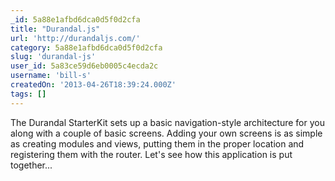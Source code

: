 ```yaml
---
_id: 5a88e1afbd6dca0d5f0d2cfa
title: "Durandal.js"
url: 'http://durandaljs.com/'
category: 5a88e1afbd6dca0d5f0d2cfa
slug: 'durandal-js'
user_id: 5a83ce59d6eb0005c4ecda2c
username: 'bill-s'
createdOn: '2013-04-26T18:39:24.000Z'
tags: []
---
```


The Durandal StarterKit sets up a basic navigation-style architecture for you along with a couple of basic screens. Adding your own screens is as simple as creating modules and views, putting them in the proper location and registering them with the router. Let's see how this application is put together...
